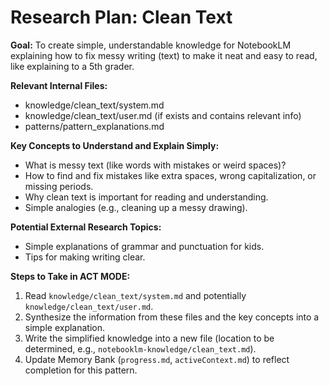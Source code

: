 # Research Plan: Clean Text

**Goal:** To create simple, understandable knowledge for NotebookLM explaining how to fix messy writing (text) to make it neat and easy to read, like explaining to a 5th grader.

**Relevant Internal Files:**
- knowledge/clean_text/system.md
- knowledge/clean_text/user.md (if exists and contains relevant info)
- patterns/pattern_explanations.md

**Key Concepts to Understand and Explain Simply:**
- What is messy text (like words with mistakes or weird spaces)?
- How to find and fix mistakes like extra spaces, wrong capitalization, or missing periods.
- Why clean text is important for reading and understanding.
- Simple analogies (e.g., cleaning up a messy drawing).

**Potential External Research Topics:**
- Simple explanations of grammar and punctuation for kids.
- Tips for making writing clear.

**Steps to Take in ACT MODE:**
1. Read `knowledge/clean_text/system.md` and potentially `knowledge/clean_text/user.md`.
2. Synthesize the information from these files and the key concepts into a simple explanation.
3. Write the simplified knowledge into a new file (location to be determined, e.g., `notebooklm-knowledge/clean_text.md`).
4. Update Memory Bank (`progress.md`, `activeContext.md`) to reflect completion for this pattern.
